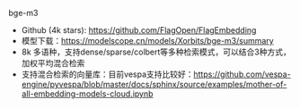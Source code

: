 bge-m3
   - Github (4k stars): https://github.com/FlagOpen/FlagEmbedding
   - 模型下载：https://modelscope.cn/models/Xorbits/bge-m3/summary
   - 8k 多语种，支持dense/sparse/colbert等多种检索模式，可以结合3种方式，加权平均混合检索
   - 支持混合检索的向量库：目前vespa支持比较好：https://github.com/vespa-engine/pyvespa/blob/master/docs/sphinx/source/examples/mother-of-all-embedding-models-cloud.ipynb
